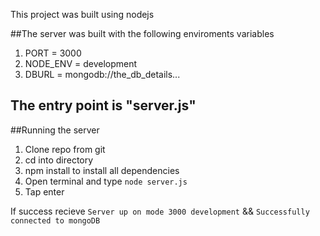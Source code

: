 
This project was built using nodejs

##The server was built with the following enviroments variables

1. PORT = 3000
2. NODE_ENV = development
3. DBURL = mongodb://the_db_details...

## The entry point is "server.js"

##Running the server
1. Clone repo from git
2. cd into directory
3. npm install to install all dependencies
4. Open terminal and type `node server.js`
5. Tap enter

If success recieve `Server up on mode 3000 development` && `Successfully connected to mongoDB`

